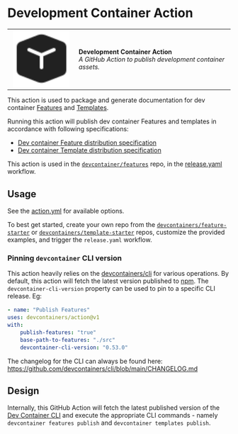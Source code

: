 # Development Container Action

<table style="width: 100%; border-style: none;"><tr>
<td style="width: 140px; text-align: center;"><a href="https://github.com/devcontainers"><img width="128px" src="https://raw.githubusercontent.com/microsoft/fluentui-system-icons/78c9587b995299d5bfc007a0077773556ecb0994/assets/Cube/SVG/ic_fluent_cube_32_filled.svg" alt="devcontainers organization logo"/></a></td>
<td>
<strong>Development Container Action</strong><br />
<i>A GitHub Action to publish development container assets.
</td>
</tr></table>

This action is used to package and generate documentation for dev container [Features](https://containers.dev/implementors/features/) and [Templates](https://containers.dev/implementors/templates/).  

Running this action will publish dev container Features and templates in accordance with following specifications:

 - [Dev container Feature distribution specification](https://containers.dev/implementors/features-distribution/)
 - [Dev container Template distribution specification](https://containers.dev/implementors/templates-distribution/)

This action is used in the [`devcontainer/features`](https://github.com/devcontainers/features) repo, in the [release.yaml](https://github.com/devcontainers/features/blob/main/.github/workflows/release.yaml) workflow.

## Usage

See the [action.yml](https://github.com/devcontainers/action/blob/main/action.yml) for available options.

To best get started, create your own repo from the [`devcontainers/feature-starter`](https://github.com/devcontainers/feature-starter) or  [`devcontainers/template-starter`](https://github.com/devcontainers/template-starter) repos, customize the provided examples, and trigger the `release.yaml` workflow.

### Pinning `devcontainer` CLI version

This action heavily relies on the [devcontainers/cli](https://github.com/devcontainers/cli) for various operations.  By default, this action will fetch the latest version published to [npm](https://www.npmjs.com/package/@devcontainers/cli).  The `devcontainer-cli-version` property can be used to pin to a specific CLI release. Eg:

```yaml
- name: "Publish Features"
uses: devcontainers/action@v1
with:
    publish-features: "true"
    base-path-to-features: "./src"
    devcontainer-cli-version: "0.53.0"
```

The changelog for the CLI can always be found here: https://github.com/devcontainers/cli/blob/main/CHANGELOG.md

## Design

Internally, this GitHub Action will fetch the latest published version of the [Dev Container CLI](https://github.com/devcontainers/cli) and execute the appropriate CLI commands - namely `devcontainer features publish` and `devcontainer templates publish`.   
